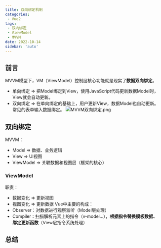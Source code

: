 ```yaml
---
title: 双向绑定机制
categories:
 - Vue2
tags:
 - 双向绑定
 - ViewModel
 - MVVM
date: 2022-10-14
sidebar: 'auto'
---
```


## 前言
MVVM模型下，VM（ViewModel）控制层核心功能就是现实了**数据双向绑定**。
* 单向绑定 => 把Model绑定到View，使用JavaScript代码更新数据Model时，View就会自动更新。
* 双向绑定 => 在单向绑定的基础上，用户更新View，数据Model也自动更新。常见的表单输入数据绑定。
![MVVM双向绑定.png](https://s2.loli.net/2022/10/18/ujxTtAibyV57Fmg.png)

## 双向绑定
MVVM：
* Model => 数据、业务逻辑
* View =>  UI视图
* ViewModel => 关联数据和视图层（框架的核心）
### ViewModel
职责：
* 数据变化 => 更新视图
* 视图变化 => 更新数据
Vue中主要的构成：
* Observer：对数据进行观察监听（Model层处理）
* Compiler：扫描解析元素上的指令（v-model...），**根据指令替换模板数据、绑定更新函数**（View层指令系统处理）
## 总结